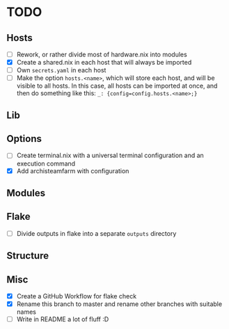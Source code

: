 # TO<!-- it is necessary that this file is not in the search for "TODO" -->DO

## Hosts

- [ ] Rework, or rather divide most of hardware.nix into modules
- [x] Create a shared.nix in each host that will always be imported
- [ ] Own `secrets.yaml` in each host
- [ ] Make the option `hosts.<name>`, which will store each host, and will be visible to all hosts. In this case, all hosts can be imported at once, and then do something like this: `_: {config=config.hosts.<name>;}`

## Lib


## Options

- [ ] Create terminal.nix with a universal terminal configuration and an execution command
- [x] Add archisteamfarm with configuration

## Modules


## Flake
- [ ] Divide outputs in flake into a separate `outputs` directory

## Structure


## Misc

- [x] Create a GitHub Workflow for flake check
- [x] Rename this branch to master and rename other branches with suitable names
- [ ] Write in README a lot of fluff :D
